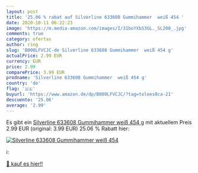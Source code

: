 ```yaml
---
layout: post
title: '25.06 % rabat auf Silverline 633608 Gummihammer  weiß 454 '
date: 2020-10-11 06:22:23
image: 'https://m.media-amazon.com/images/I/31boYXbS3GL._SL200_.jpg'
comments: true
category: ofertas
author: ring
slug: 'B000LFVCJC-de Silverline 633608 Gummihammer  weiß 454 g'
actualPrice: 2.99 EUR
currency: EUR
price: 2.99
comparePrice: 3.99 EUR
prodname: 'Silverline 633608 Gummihammer  weiß 454 g'
country: 'de'
flag: '🇩🇪'
buyurl: 'https://www.amazon.de/dp/B000LFVCJC/?tag=tolees0ca-21'
descuento: '25.06'
average: '2.99'
---
```


Es gibt ein [Silverline 633608 Gummihammer  weiß 454 g](https://www.amazon.de/dp/B000LFVCJC/?tag=tolees0ca-21) mit aktuellem Preis 2.99 EUR (original: 3.99 EUR) 25.06 % Rabatt hier:

[![Silverline 633608 Gummihammer  weiß 454 ](https://m.media-amazon.com/images/I/31boYXbS3GL._SL200_.jpg)](https://www.amazon.de/dp/B000LFVCJC/?tag=tolees0ca-21)

ℹ️:


[🛒 kauf es hier!!](https://www.amazon.de/dp/B000LFVCJC/?tag=tolees0ca-21)

